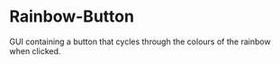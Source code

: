 # Rainbow-Button
GUI containing a button that cycles through the colours of the rainbow when clicked.

